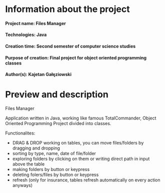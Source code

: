 # Information about the project

#### Project name: Files Manager
#### Technologies: Java
#### Creation time: Second semester of computer science studies
#### Purpose of creation: Final project for object oriented programming classes
#### Author(s): Kajetan Gałęziowski 

# Preview and description


Files Manager

Application written in Java, working like famous TotalCommander, Object Oriented Programming Project divided into classes.

Functionalites:
- DRAG & DROP working on tables, you can move files/folders by dragging and dropping
- sorting by type, name, date of file/folder
- exploring folders by clicking on them or writing direct path in input above the table
- making folders by button or keypress
- deleting folers/files by button or keypress
- refresh (only for insurance, tables refresh automatically on every action anyways)
